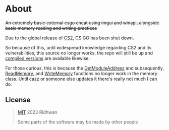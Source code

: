 # About

~~An extremely basic external csgo cheat using imgui and winapi, alongside basic memory reading and writing practices~~

Due to the global release of  [CS2](https://www.counter-strike.net/cs2), CS:GO has been shut down.

So because of this, until widespread knowledge regarding CS2 and its vulnerabilities, this source no longer works, the repo will still be up and [compiled versions](https://github.com/ridhwan2/imgui-external-csgo/releases) are available likewise.

For those curious, this is because the [GetModuleAddress](https://github.com/ridhwan2/imgui-external-csgo/blob/main/cheat/memory.h#L48) and subsequently, [ReadMemory](https://github.com/ridhwan2/imgui-external-csgo/blob/main/cheat/memory.h#L74), and [WriteMemory](https://github.com/ridhwan2/imgui-external-csgo/blob/main/cheat/memory.h#L83) functions no longer work in the memory class. Until cazz or someone else updates it there's really not much I can do.

## License

> [MIT](https://opensource.org/license/mit/) 2023 Ridhwan
> 
> Some parts of the software may be made by other people
